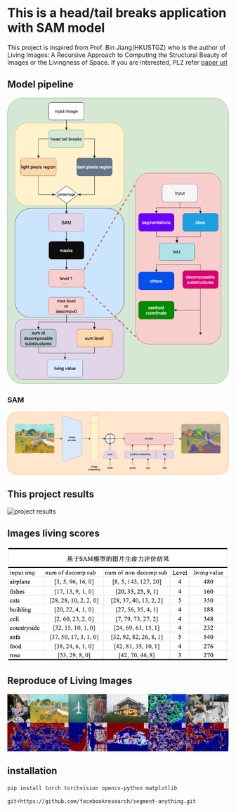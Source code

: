 # This is a head/tail breaks application with SAM model
This project is inspired from Prof. Bin Jiang(HKUSTGZ) 
who is the author of Living Images: A Recursive Approach to Computing the Structural Beauty of Images or the Livingness of Space. If you are interested, PLZ refer [paper url](https://arxiv.org/abs/2301.01814) 
## Model pipeline
![Model pipeline](./model_img/model.png)

### SAM
![segment anything model pipeline](./model_img/sam.png)

## This project results
![project results](./model_img/results.drawio.svg)
## Images living scores
![scores](./model_img/results%20excel.png)

## Reproduce of Living Images
![Living Images results](./model_img/living%20img%20results.png)

## installation
```
pip install torch torchvision opencv-python matplotlib
```

```angular2html
git+https://github.com/facebookresearch/segment-anything.git
```